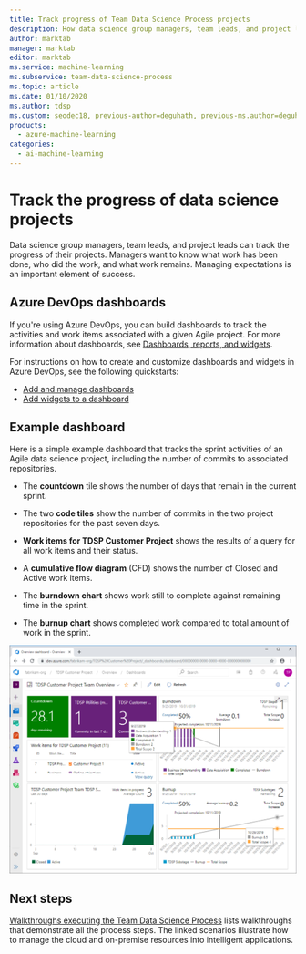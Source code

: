 ```yaml
---
title: Track progress of Team Data Science Process projects
description: How data science group managers, team leads, and project leads can track the progress of a data science project.
author: marktab
manager: marktab
editor: marktab
ms.service: machine-learning
ms.subservice: team-data-science-process
ms.topic: article
ms.date: 01/10/2020
ms.author: tdsp
ms.custom: seodec18, previous-author=deguhath, previous-ms.author=deguhath
products:
  - azure-machine-learning
categories:
  - ai-machine-learning
---
```


# Track the progress of data science projects

Data science group managers, team leads, and project leads can track the progress of their projects.  Managers want to know what work has been done, who did the work, and what work remains.   Managing expectations is an important element of success.

## Azure DevOps dashboards

If you're using Azure DevOps, you can build dashboards to track the activities and work items associated with a given Agile project. For more information about dashboards, see [Dashboards, reports, and widgets](/azure/devops/report/dashboards/).

For instructions on how to create and customize dashboards and widgets in Azure DevOps, see the following quickstarts:

- [Add and manage dashboards](/azure/devops/report/dashboards/dashboards)
- [Add widgets to a dashboard](/azure/devops/report/dashboards/add-widget-to-dashboard)

## Example dashboard

Here is a simple example dashboard that tracks the sprint activities of an Agile data science project, including the number of commits to associated repositories. 

- The **countdown** tile shows the number of days that remain in the current sprint. 

- The two **code tiles** show the number of commits in the two project repositories for the past seven days. 

- **Work items for TDSP Customer Project** shows the results of a query for all work items and their status. 

- A **cumulative flow diagram** (CFD) shows the number of Closed and Active work items.

- The **burndown chart** shows work still to complete against remaining time in the sprint.

- The **burnup chart** shows completed work compared to total amount of work in the sprint.

![Screenshot shows an Azure DevOps dashboard example.](./media/track-progress/dashboard.png)

## Next steps

[Walkthroughs executing the Team Data Science Process](walkthroughs.md) lists walkthroughs that demonstrate all the process steps. The linked scenarios illustrate how to manage the cloud and on-premise resources into intelligent applications. 
